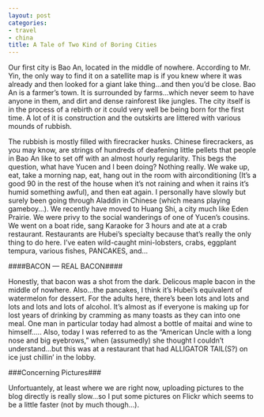 ```yaml
---
layout: post
categories:
- travel
- china
title: A Tale of Two Kind of Boring Cities
---
```

Our first city is Bao An, located in the middle of nowhere. According to Mr. Yin, the only way to find it on a satellite map is if you knew where it was already and then looked for a giant lake thing…and then you’d be close. Bao An is a farmer’s town. It is surrounded by farms…which never seem to have anyone in them, and dirt and dense rainforest like jungles. The city itself is in the process of a rebirth or it could very well be being born for the first time. A lot of it is construction and the outskirts are littered with various mounds of rubbish.
<!-- more -->
The rubbish is mostly filled with firecracker husks. Chinese firecrackers, as you may know, are strings of hundreds of deafening little pellets that people in Bao An like to set off with an almost hourly regularity. This begs the question, what have Yucen and I been doing? Nothing really. We wake up, eat, take a morning nap, eat, hang out in the room with airconditioning (It’s a good 90 in the rest of the house when it’s not raining and when it rains it’s humid something awful), and then eat again. I personally have slowly but surely been going through Aladdin in Chinese (which means playing gameboy…). We recently have moved to Huang Shi, a city much like Eden Prairie. We were privy to the social wanderings of one of Yucen’s cousins. We went on a boat ride, sang Karaoke for 3 hours and ate at a crab restaurant. Restaurants are Hubei’s specialty because that’s really the only thing to do here. I’ve eaten wild-caught mini-lobsters, crabs, eggplant tempura, various fishes, PANCAKES, and…

####BACON — REAL BACON####

Honestly, that bacon was a shot from the dark. Delicous maple bacon in the middle of nowhere. Also…the pancakes, I think it’s Hubei’s equivalent of watermelon for dessert. For the adults here, there’s been lots and lots and lots and lots and lots of alcohol. It’s almost as if everyone is making up for lost years of drinking by cramming as many toasts as they can into one meal. One man in particular today had almost a bottle of maitai and wine to himself….. Also, today I was referred to as the “American Uncle with a long nose and big eyebrows,” when (assumedly) she thought I couldn’t understand…but this was at a restaurant that had ALLIGATOR TAIL(S?) on ice just chillin’ in the lobby.

###Concerning Pictures###

Unfortuantely, at least where we are right now, uploading pictures to the blog directly is really slow…so I put some pictures on Flickr which seems to be a little faster (not by much though…).